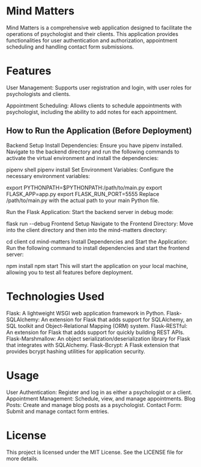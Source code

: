 # Mind Matters

Mind Matters is a comprehensive web application designed to facilitate the operations of psychologist and their clients. This application provides functionalities for user authentication and authorization, appointment scheduling and handling contact form submissions.

# Features
User Management: Supports user registration and login, with user roles for psychologists and clients.

Appointment Scheduling: Allows clients to schedule appointments with psychologist, including the ability to add notes for each appointment.

## How to Run the Application (Before Deployment)

Backend Setup
Install Dependencies: Ensure you have pipenv installed. Navigate to the backend directory and run the following commands to activate the virtual environment and install the dependencies:

pipenv shell
pipenv install
Set Environment Variables: Configure the necessary environment variables:

export PYTHONPATH=$PYTHONPATH:/path/to/main.py
export FLASK_APP=app.py
export FLASK_RUN_PORT=5555
Replace /path/to/main.py with the actual path to your main Python file.

Run the Flask Application: Start the backend server in debug mode:


flask run --debug
Frontend Setup
Navigate to the Frontend Directory: Move into the client directory and then into the mind-matters directory:


cd client
cd mind-matters
Install Dependencies and Start the Application: Run the following command to install dependencies and start the frontend server:


npm install
npm start
This will start the application on your local machine, allowing you to test all features before deployment.

# Technologies Used

Flask: A lightweight WSGI web application framework in Python.
Flask-SQLAlchemy: An extension for Flask that adds support for SQLAlchemy, an SQL toolkit and Object-Relational Mapping (ORM) system.
Flask-RESTful: An extension for Flask that adds support for quickly building REST APIs.
Flask-Marshmallow: An object serialization/deserialization library for Flask that integrates with SQLAlchemy.
Flask-Bcrypt: A Flask extension that provides bcrypt hashing utilities for application security.

# Usage

User Authentication: Register and log in as either a psychologist or a client.
Appointment Management: Schedule, view, and manage appointments.
Blog Posts: Create and manage blog posts as a psychologist.
Contact Form: Submit and manage contact form entries.

# License
This project is licensed under the MIT License. See the LICENSE file for more details.
